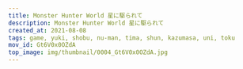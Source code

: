 ```yaml
---
title: Monster Hunter World 星に駆られて
description: Monster Hunter World 星に駆られて
created_at: 2021-08-08
tags: game, yuki, shobu, nu-man, tima, shun, kazumasa, uni, toku
mov_id: Gt6V0x0OZdA
top_image: img/thumbnail/0004_Gt6V0x0OZdA.jpg
---
```

